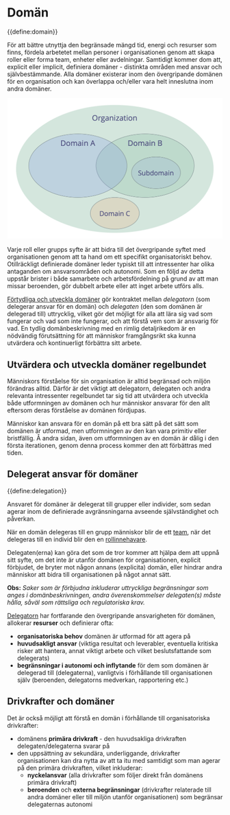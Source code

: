 # Domän

{{define:domain}}

För att bättre utnyttja den begränsade mängd tid, energi och resurser som finns, fördela arbetetet mellan personer i organisationen genom att skapa roller eller forma team, enheter eller avdelningar. Samtidigt kommer dom att, explicit eller implicit, definiera domäner - distinkta områden med ansvar och självbestämmande. Alla domäner existerar inom den övergripande domänen för en organisation och kan överlappa och/eller vara helt inneslutna inom andra domäner.

![Domäner kan överlappa och/eller vara helt inneslutna inuti andra domäner](img/driver-domain/domains-in-organizations.png)

Varje roll eller grupps syfte är att bidra till det övergripande syftet med organisationen genom att ta hand om ett specifikt organisatoriskt behov. Otillräckligt definierade domäner leder typiskt till att intressenter har olika antaganden om ansvarsområden och autonomi. Som en följd av detta uppstår brister i både samarbete och arbetsfördelning på grund av att man missar beroenden, gör dubbelt arbete eller att inget arbete utförs alls.

[Förtydliga och utveckla domäner](section:clarify-and-develop-domains) gör kontraktet mellan *delegatorn* (som delegerar ansvar för en domän) och *delegaten* (den som domänen är delegerad till) uttrycklig, vilket gör det möjligt för alla att lära sig vad som fungerar och vad som inte fungerar, och att förstå vem som är ansvarig för vad. En tydlig domänbeskrivning med en rimlig detaljrikedom är en nödvändig förutsättning för att människor framgångsrikt ska kunna utvärdera och kontinuerligt förbättra sitt arbete.

## Utvärdera och utveckla domäner regelbundet

Människors förståelse för sin organisation är alltid begränsad och miljön förändras alltid. Därför är det viktigt att delegatorn, delegaten och andra relevanta intressenter regelbundet tar sig tid att utvärdera och utveckla både utformningen av domänen och hur människor ansvarar för den allt eftersom deras förståelse av domänen fördjupas.

Människor kan ansvara för en domän på ett bra sätt på det sätt som domänen är utformad, men utformningen av den kan vara primitiv eller bristfällig. Å andra sidan, även om utformningen av en domän är dålig i den första iterationen, genom denna process kommer den att förbättras med tiden.

## Delegerat ansvar för domäner

{{define:delegation}}

Ansvaret för domäner är delegerat till grupper eller individer, som sedan agerar inom de definierade avgränsningarna avseende självständighet och påverkan.

När en domän delegeras till en grupp människor blir de ett [team](glossary:team), när det delegeras till en individ blir den en [rollinnehavare](glossary:role-keeper).

Delegaten(erna) kan göra det som de tror kommer att hjälpa dem att uppnå sitt syfte, om det inte är utanför domänen för organisationen, explicit förbjudet, de bryter mot någon annans (explicita) domän, eller hindrar andra människor att bidra till organisationen på något annat sätt.

**Obs:** *Saker som är förbjudna inkluderar uttryckliga begränsningar som anges i domänbeskrivningen, andra överenskommelser delegaten(s) måste hålla, såväl som rättsliga och regulatoriska krav.*

[Delegatorn](glossary:delegator) har fortfarande den övergripande ansvarigheten för domänen, allokerar **resurser** och definierar ofta:

- **organisatoriska behov** domänen är utformad för att agera på
- **huvudsakligt ansvar** (viktiga resultat och leverabler, eventuella kritiska risker att hantera, annat viktigt arbete och vilket beslutsfattande som delegerats)
- **begränsningar i autonomi och inflytande** för dem som domänen är delegerad till (delegaterna), vanligtvis i förhållande till organisationen själv (beroenden, delegatorns medverkan, rapportering etc.)

## Drivkrafter och domäner

Det är också möjligt att förstå en domän i förhållande till organisatoriska drivkrafter:

- domänens **primära drivkraft** - den huvudsakliga drivkraften delegaten/delegaterna svarar på
- den uppsättning av sekundära, underliggande, drivkrafter organisationen kan dra nytta av att ta itu med samtidigt som man agerar på den primära drivkraften, vilket inkluderar: 
    - **nyckelansvar** (alla drivkrafter som följer direkt från domänens primära drivkraft)
    - **beroenden** och **externa begränsningar** (drivkrafter relaterade till andra domäner eller till miljön utanför organisationen) som begränsar delegaternas autonomi
